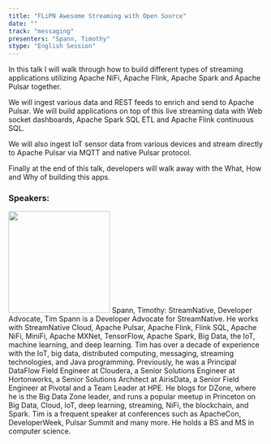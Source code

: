 ```yaml
---
title: "FLiPN Awesome Streaming with Open Source"
date: "" 
track: "messaging"
presenters: "Spann, Timothy"
stype: "English Session"
---
```

In this talk I will walk through how to build different types of streaming applications utilizing Apache NiFi, Apache Flink, Apache Spark and Apache Pulsar together.   

We will ingest various data and REST feeds to enrich and send to Apache Pulsar.   We will build applications on top of this live streaming data with Web socket dashboards, Apache Spark SQL ETL and Apache Flink continuous SQL.

We will also ingest IoT sensor data from various devices and stream directly to Apache Pulsar via MQTT and native Pulsar protocol.

Finally at the end of this talk, developers will walk away with the What, How and Why of building this apps.
 ### Speakers: 
 <img src="images/speaker/1011.png" width="200" />
 Spann, Timothy: StreamNative, Developer Advocate, Tim Spann is a Developer Advocate for StreamNative. He works with StreamNative Cloud, Apache Pulsar, Apache Flink, Flink SQL, Apache NiFi, MiniFi, Apache MXNet, TensorFlow, Apache Spark, Big Data, the IoT, machine learning, and deep learning. Tim has over a decade of experience with the IoT, big data, distributed computing, messaging, streaming technologies, and Java programming. Previously, he was a Principal DataFlow Field Engineer at Cloudera, a Senior Solutions Engineer at Hortonworks, a Senior Solutions Architect at AirisData, a Senior Field Engineer at Pivotal and a Team Leader at HPE. He blogs for DZone, where he is the Big Data Zone leader, and runs a popular meetup in Princeton on Big Data, Cloud, IoT, deep learning, streaming, NiFi, the blockchain, and Spark. Tim is a frequent speaker at conferences such as ApacheCon, DeveloperWeek, Pulsar Summit and many more. He holds a BS and MS in computer science.
 